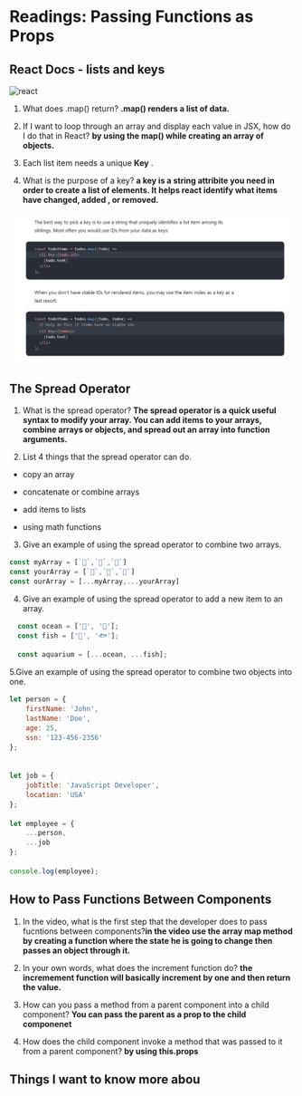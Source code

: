 # Readings: Passing Functions as Props

## React Docs - lists and keys

![react](https://i.morioh.com/200626/ec9a9e94.jpg)

1. What does .map() return? **.map() renders a list of data.**

2. If I want to loop through an array and display each value in JSX, how do I do that in React? **by using the map() while creating an array of objects.**

3. Each list item needs a unique **Key** .

4. What is the purpose of a key? **a key is a string attribite you need in order to create a list of elements. It helps react identify what items have changed, added , or removed.**

![key](./key.PNG)

## The Spread Operator

1. What is the spread operator? **The spread operator is a quick useful syntax to modify your array. You can add items to your arrays, combine arrays or objects, and spread out an array into function arguments.**

2. List 4 things that the spread operator can do.

* copy an array

*  concatenate or combine arrays

* add items to lists

* using math functions

3. Give an example of using the spread operator to combine two arrays.

```js
const myArray = [`🤪`,`🐻`,`🎌`]
const yourArray = [`🙂`,`🤗`,`🤩`]
const ourArray = [...myArray,...yourArray]
```
4. Give an example of using the spread operator to add a new item to an array.


```js
  const ocean = ['🐙', '🦀'];
  const fish = ['🐠', '🐟'];

  const aquarium = [...ocean, ...fish];
```

5.Give an example of using the spread operator to combine two objects into one.


```js
let person = {
    firstName: 'John',
    lastName: 'Doe',
    age: 25,
    ssn: '123-456-2356'
};


let job = {
    jobTitle: 'JavaScript Developer',
    location: 'USA'
};

let employee = {
    ...person,
    ...job
};

console.log(employee);
```


## How to Pass Functions Between Components

1. In the video, what is the first step that the developer does to pass fucntions between components?**in the video use the array map method by creating a function where the state he is going to change then passes an object through it.**

2. In your own words, what does the increment function do? **the incremement function will basically increment by one and then return the value.**

3. How can you pass a method from a parent component into a child component? **You can pass the parent as a prop to the child componenet**

4. How does the child component invoke a method that was passed to it from a parent component? **by using this.props**

## Things I want to know more abou


